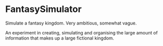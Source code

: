 # FantasySimulator
Simulate a fantasy kingdom. Very ambitious, somewhat vague. 

An experiment in creating, simulating and organising the large amount of information that makes up a large fictional kingdom.
